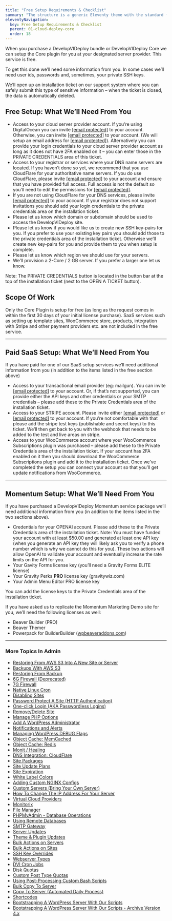 ```yaml
---
title: "Free Setup Requirements & Checklist"
summary: "The structure is a generic Eleventy theme with the standard folder and file names."
eleventyNavigation:
  key: Free Setup Requirements & Checklist
  parent: 01-cloud-deploy-core
  order: 18
---
```

When you purchase a DevelopVIDeploy bundle or DevelopVIDeploy Core we can setup the Core plugin for you at your designated server provider. This service is free.

To get this done we’ll need some information from you. In some cases we’ll need user ids, passwords and, sometimes, your private SSH keys.

We’ll open up an installation ticket on our support system where you can safely submit this type of sensitive information – when the ticket is closed, the data is automatically deleted.

## Free Setup: What We’ll Need From You

*   Access to your cloud server provider account. If you’re using DigitalOcean you can invite [\[email protected\]](/web/20240420010534/https://wpclouddeploy.com/cdn-cgi/l/email-protection) to your account. Otherwise, you can invite [\[email protected\]](/web/20240420010534/https://wpclouddeploy.com/cdn-cgi/l/email-protection) to your account. (We will setup an email address for [\[email protected\]](/web/20240420010534/https://wpclouddeploy.com/cdn-cgi/l/email-protection)). Alternatively you can provide your login credentials to your cloud server provider account as long as it does not have 2FA enabled on it – you can enter those in the PRIVATE CREDENTIALS area of this ticket.
*   Access to your registrar or services where your DNS name servers are located. If you haven’t done so yet, we recommend that you use CloudFlare for your authoritative name servers. If you do use CloudFlare, please invite [\[email protected\]](/web/20240420010534/https://wpclouddeploy.com/cdn-cgi/l/email-protection) to your account and ensure that you have provided full access. Full access is not the default so you’ll need to edit the permissions for [\[email protected\]](/web/20240420010534/https://wpclouddeploy.com/cdn-cgi/l/email-protection).
*   If you are not using CloudFlare for your DNS services, please invite [\[email protected\]](/web/20240420010534/https://wpclouddeploy.com/cdn-cgi/l/email-protection) to your account. If your registrar does not support invitations you should add your login credentials to the private credentials area on the installation ticket.
*   Please let us know which domain or subdomain should be used to access the DevelopVIDeploy site.
*   Please let us know if you would like us to create new SSH key-pairs for you. If you prefer to use your existing key pairs you should add those to the private credentials area of the installation ticket. Otherwise we’ll create new key-pairs for you and provide them to you when setup is complete.
*   Please let us know which region we should use for your servers.
*   We’ll provision a 2-Core / 2 GB server. If you prefer a larger one let us know.

Note: The PRIVATE CREDENTIALS button is located in the button bar at the top of the installation ticket (next to the OPEN A TICKET button).

## Scope Of Work

Only the Core Plugin is setup for free (as long as the request comes in within the first 30 days of your initial license purchase). SaaS services such as setting up template sites, WooCommerce store, products, integration with Stripe and other payment providers etc. are not included in the free service.

- - -

## Paid SaaS Setup: What We’ll Need From You

If you have paid for one of our SaaS setup services we’ll need additional information from you (in addition to the items listed in the free section above)

*   Access to your transactional email provider (eg: mailgun). You can invite [\[email protected\]](/web/20240420010534/https://wpclouddeploy.com/cdn-cgi/l/email-protection) to your account. Or, if that’s not supported, you can provide either the API keys and other credentials or your SMTP credentials – please add these to the Private Credentials area of the installation ticket.
*   Access to your STRIPE account. Please invite either [\[email protected\]](/web/20240420010534/https://wpclouddeploy.com/cdn-cgi/l/email-protection) or [\[email protected\]](/web/20240420010534/https://wpclouddeploy.com/cdn-cgi/l/email-protection) to your account. If you’re not comfortable with that please add the stripe test keys (publishable and secret keys) to this ticket. We’ll then get back to you with the webhook that needs to be added to the test and live areas on stripe.
*   Access to your WooCommerce account where your WooCommerce Subscriptions plugin was purchased – please add these to the Private Credentials area of the installation ticket. If your account has 2FA enabled on it then you should download the WooCommerce Subscriptions plugin and add it to the installation ticket. Once we’ve completed the setup you can connect your account so that you’ll get update notifications from WooCommerce.

- - -

## Momentum Setup: What We’ll Need From You

If you have purchased a DevelopVIDeploy Momentum service package we’ll need additional information from you (in addition to the items listed in the two sections above).

*   Credentials for your OPENAI account. Please add these to the Private Credentials area of the installation ticket. Note: You must have funded your account with at least $50.00 and generated at least one API key (when you generate an API key they will likely ask you to verify a phone number which is why we cannot do this for you). These two actions will allow OpenAI to validate your account and eventually increase the rate limits on the API for you.
*   Your Gavity Forms license key (you’ll need a Gravity Forms ELITE license)
*   Your Gravity Perks **PRO** license key (gravitywiz.com)
*   Your Admin Menu Editor PRO license key

You can add the license keys to the Private Credentials area of the installation ticket.

If you have asked us to replicate the Momentum Marketing Demo site for you, we’ll need the following licenses as well:

*   Beaver Builder (PRO)
*   Beaver Themer
*   Powerpack for BuilderBuilder ([wpbeaveraddons.com](https://web.archive.org/web/20240420010534/https://wpbeaveraddons.com/))

- - -

### More Topics In Admin

*   [Restoring From AWS S3 Into A New Site or Server](https://web.archive.org/web/20240420010534/https://wpclouddeploy.com/documentation/tips-techniques-education/restoring-from-s3-into-a-new-site-or-server/)
*   [Backups With AWS S3](https://web.archive.org/web/20240420010534/https://wpclouddeploy.com/documentation/wpcloud-deploy-admin/backups-with-aws-s3/)
*   [Restoring From Backup](https://web.archive.org/web/20240420010534/https://wpclouddeploy.com/documentation/wpcloud-deploy-admin/restoring-from-backup/)
*   [6G Firewall (Deprecated)](https://web.archive.org/web/20240420010534/https://wpclouddeploy.com/documentation/wpcloud-deploy-admin/6g-firewall/)
*   [7G Firewall](https://web.archive.org/web/20240420010534/https://wpclouddeploy.com/documentation/wpcloud-deploy-admin/7g-firewall/)
*   [Native Linux Cron](https://web.archive.org/web/20240420010534/https://wpclouddeploy.com/documentation/wpcloud-deploy-admin/native-linux-cron/)
*   [Disabling Sites](https://web.archive.org/web/20240420010534/https://wpclouddeploy.com/documentation/wpcloud-deploy-admin/disabling-sites/)
*   [Password Protect A Site (HTTP Authentication)](https://web.archive.org/web/20240420010534/https://wpclouddeploy.com/documentation/wpcloud-deploy-admin/add-basic-password-protection-to-a-site-http-authentication/)
*   [One-click Login (AKA Passwordless Logins)](https://web.archive.org/web/20240420010534/https://wpclouddeploy.com/documentation/wpcloud-deploy-admin/one-click-login-aka-passwordless-logins/)
*   [Remove/Delete Site](https://web.archive.org/web/20240420010534/https://wpclouddeploy.com/documentation/wpcloud-deploy-admin/remove-delete-site/)
*   [Manage PHP Options](https://web.archive.org/web/20240420010534/https://wpclouddeploy.com/documentation/wpcloud-deploy-admin/manage-php-options/)
*   [Add A WordPress Administrator](https://web.archive.org/web/20240420010534/https://wpclouddeploy.com/documentation/wpcloud-deploy-admin/add-a-wordpress-administrator/)
*   [Notifications and Alerts](https://web.archive.org/web/20240420010534/https://wpclouddeploy.com/documentation/wpcloud-deploy-admin/notifications/)
*   [Managing WordPress DEBUG Flags](https://web.archive.org/web/20240420010534/https://wpclouddeploy.com/documentation/wpcloud-deploy-admin/managing-wordpress-debug-flags/)
*   [Object Cache: MemCached](https://web.archive.org/web/20240420010534/https://wpclouddeploy.com/documentation/wpcloud-deploy-admin/object-cache-memcached/)
*   [Object Cache: Redis](https://web.archive.org/web/20240420010534/https://wpclouddeploy.com/documentation/wpcloud-deploy-admin/object-cache-redis/)
*   [Monit / Healing](https://web.archive.org/web/20240420010534/https://wpclouddeploy.com/documentation/wpcloud-deploy-admin/monit-healing/)
*   [DNS Integration: CloudFlare](https://web.archive.org/web/20240420010534/https://wpclouddeploy.com/documentation/wpcloud-deploy-admin/dns-integration-cloudflare/)
*   [Site Packages](https://web.archive.org/web/20240420010534/https://wpclouddeploy.com/documentation/wpcloud-deploy-admin/site-packages/)
*   [Site Update Plans](https://web.archive.org/web/20240420010534/https://wpclouddeploy.com/documentation/wpcloud-deploy-admin/site-update-plans/)
*   [Site Expiration](https://web.archive.org/web/20240420010534/https://wpclouddeploy.com/documentation/wpcloud-deploy-admin/site-expiration/)
*   [White Label Colors](https://web.archive.org/web/20240420010534/https://wpclouddeploy.com/documentation/wpcloud-deploy-admin/white-label-colors/)
*   [Adding Custom NGINX Configs](https://web.archive.org/web/20240420010534/https://wpclouddeploy.com/documentation/wpcloud-deploy-admin/adding-custom-nginx-configs/)
*   [Custom Servers (Bring Your Own Server)](https://web.archive.org/web/20240420010534/https://wpclouddeploy.com/documentation/wpcloud-deploy-admin/custom-servers-bring-your-own-server/)
*   [How To Change The IP Address For Your Server](https://web.archive.org/web/20240420010534/https://wpclouddeploy.com/documentation/wpcloud-deploy-admin/how-to-change-the-ip-address-for-your-server/)
*   [Virtual Cloud Providers](https://web.archive.org/web/20240420010534/https://wpclouddeploy.com/documentation/wpcloud-deploy-admin/virtual-cloud-providers/)
*   [Monitorix](https://web.archive.org/web/20240420010534/https://wpclouddeploy.com/documentation/wpcloud-deploy-admin/monitorix/)
*   [File Manager](https://web.archive.org/web/20240420010534/https://wpclouddeploy.com/documentation/wpcloud-deploy-admin/file-manager/)
*   [PHPMyAdmin - Database Operations](https://web.archive.org/web/20240420010534/https://wpclouddeploy.com/documentation/wpcloud-deploy-admin/phpmyadmin-database-operations/)
*   [Using Remote Databases](https://web.archive.org/web/20240420010534/https://wpclouddeploy.com/documentation/wpcloud-deploy-admin/using-remote-databases/)
*   [SMTP Gateway](https://web.archive.org/web/20240420010534/https://wpclouddeploy.com/documentation/wpcloud-deploy-admin/smtp-gateway/)
*   [Server Updates](https://web.archive.org/web/20240420010534/https://wpclouddeploy.com/documentation/wpcloud-deploy-admin/server-updates/)
*   [Theme & Plugin Updates](https://web.archive.org/web/20240420010534/https://wpclouddeploy.com/documentation/wpcloud-deploy-admin/theme-plugin-updates/)
*   [Bulk Actions on Servers](https://web.archive.org/web/20240420010534/https://wpclouddeploy.com/documentation/wpcloud-deploy-admin/bulk-actions-on-servers/)
*   [Bulk Actions on Sites](https://web.archive.org/web/20240420010534/https://wpclouddeploy.com/documentation/wpcloud-deploy-admin/bulk-actions-on-sites/)
*   [SSH Key Overrides](https://web.archive.org/web/20240420010534/https://wpclouddeploy.com/documentation/wpcloud-deploy-admin/ssh-key-overrides/)
*   [Webserver Types](https://web.archive.org/web/20240420010534/https://wpclouddeploy.com/documentation/wpcloud-deploy-admin/webserver-types/)
*   [DVI Cron Jobs](https://web.archive.org/web/20240420010534/https://wpclouddeploy.com/documentation/wpcloud-deploy-admin/wpcd-cron-jobs/)
*   [Disk Quotas](https://web.archive.org/web/20240420010534/https://wpclouddeploy.com/documentation/wpcloud-deploy-admin/disk-quotas/)
*   [Custom Post Type Quotas](https://web.archive.org/web/20240420010534/https://wpclouddeploy.com/documentation/wpcloud-deploy-admin/custom-post-type-quotas/)
*   [Using Post-Processing Custom Bash Scripts](https://web.archive.org/web/20240420010534/https://wpclouddeploy.com/documentation/wpcloud-deploy-admin/using-post-processing-custom-bash-scripts/)
*   [Bulk Copy To Server](https://web.archive.org/web/20240420010534/https://wpclouddeploy.com/documentation/wpcloud-deploy-admin/bulk-copy-to-server/)
*   [Copy To Server (Automated Daily Process)](https://web.archive.org/web/20240420010534/https://wpclouddeploy.com/documentation/wpcloud-deploy-admin/copy-to-server-automated-daily-process/)
*   [Shortcodes](https://web.archive.org/web/20240420010534/https://wpclouddeploy.com/documentation/wpcloud-deploy-admin/shortcodes/)
*   [Bootstrapping A WordPress Server With Our Scripts](https://web.archive.org/web/20240420010534/https://wpclouddeploy.com/documentation/wpcloud-deploy-admin/bootstrapping-a-wordpress-server-with-our-scripts/)
*   [Bootstrapping A WordPress Server With Our Scripts - Archive Version 4.x](https://web.archive.org/web/20240420010534/https://wpclouddeploy.com/documentation/wpcloud-deploy-admin/bootstrapping-a-wordpress-server-with-our-scripts-version-4-x/)
